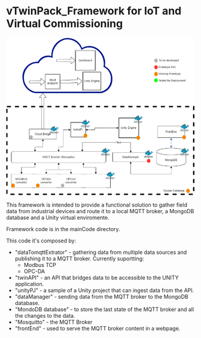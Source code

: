 # vTwinPack_Framework for IoT and Virtual Commissioning

![Architecture](Arch_Design.png)


This framework is intended to provide a functional solution to gather field data from industrial devices and route it to a local MQTT broker, a MongoDB database and a Unity virtual enviromente.

Framework code is in the mainCode directory.

This code it's composed by:
- "dataTomqttExtrator" - gathering data from multiple data sources and publishing it to a MQTT broker. Currently suportting:
  - Modbus TCP
  - OPC-DA
- "twinAPI" - an API that bridges data to be accessible to the UNITY application.
- "unityPJ" - a sample of a Unity project that can ingest data from the API.
- "dataManager" - sending data from the MQTT broker to the MongoDB database.
- "MondoDB database" - to store the last state of the MQTT broker and all the changes to the data.
- "Mosquitto" - the MQTT Broker
- "frontEnd" - used to serve the MQTT broker content in a webpage.